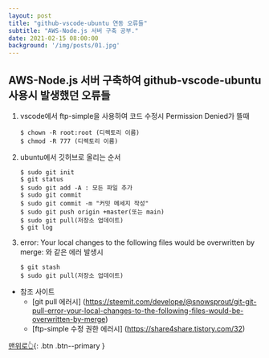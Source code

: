 ```yaml
---
layout: post
title: "github-vscode-ubuntu 연동 오류들"
subtitle: "AWS-Node.js 서버 구축 공부."
date: 2021-02-15 08:00:00
background: '/img/posts/01.jpg'
---
```

## AWS-Node.js 서버 구축하여 github-vscode-ubuntu 사용시 발생했던 오류들

1. vscode에서 ftp-simple을 사용하여 코드 수정시 Permission Denied가 뜰때
    ```
    $ chown -R root:root (디렉토리 이름)
    $ chmod -R 777 (디렉토리 이름)
    ```
    
2. ubuntu에서 깃허브로 올리는 순서
    ```
    $ sudo git init
    $ git status
    $ sudo git add -A : 모든 파일 추가
    $ sudo git commit
    $ sudo git commit -m "커밋 메세지 작성"
    $ sudo git push origin +master(또는 main)
    $ sudo git pull(저장소 업데이트)
    $ git log
    ```

3. error: Your local changes to the following files would be overwritten by merge: 와 같은 에러 발생시
    ```
    $ git stash
    $ sudo git pull(저장소 업데이트)
    ```
+ 참조 사이트
    + [git pull 에러시] (https://steemit.com/develope/@snowsprout/git-git-pull-error-your-local-changes-to-the-following-files-would-be-overwritten-by-merge)
    + [ftp-simple 수정 권한 에러시] (https://share4share.tistory.com/32) 

[맨위로👆](#){: .btn .btn--primary }
